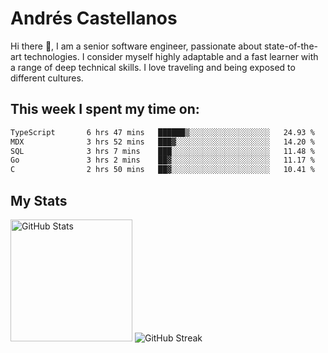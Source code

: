 # Andrés Castellanos

Hi there 👋, I am a senior software engineer, passionate about state-of-the-art technologies. I consider myself highly adaptable and a fast learner with a range of deep technical skills. I love traveling and being exposed to different cultures.

## This week I spent my time on:

<!--START_SECTION:waka-->

```txt
TypeScript       6 hrs 47 mins   ██████▒░░░░░░░░░░░░░░░░░░   24.93 %
MDX              3 hrs 52 mins   ███▓░░░░░░░░░░░░░░░░░░░░░   14.20 %
SQL              3 hrs 7 mins    ███░░░░░░░░░░░░░░░░░░░░░░   11.48 %
Go               3 hrs 2 mins    ██▓░░░░░░░░░░░░░░░░░░░░░░   11.17 %
C                2 hrs 50 mins   ██▓░░░░░░░░░░░░░░░░░░░░░░   10.41 %
```

<!--END_SECTION:waka-->

## My Stats

<img height="195" src="https://github-readme-stats.vercel.app/api?username=andrescv&show_icons=true&theme=onedark&hide_border=true&card_width=495" alt="GitHub Stats" />

<img src="https://streak-stats.demolab.com?user=andrescv&theme=one-dark-pro&hide_border=true" alt="GitHub Streak" />
